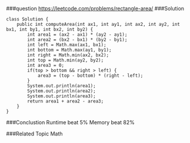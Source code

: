 ###question
https://leetcode.com/problems/rectangle-area/
###Solution
```
class Solution {
    public int computeArea(int ax1, int ay1, int ax2, int ay2, int bx1, int by1, int bx2, int by2) {
        int area1 = (ax2 - ax1) * (ay2 - ay1);
        int area2 = (bx2 - bx1) * (by2 - by1);
        int left = Math.max(ax1, bx1);
        int bottom = Math.max(ay1, by1);
        int right = Math.min(ax2, bx2);
        int top = Math.min(ay2, by2);
        int area3 = 0;
        if(top > bottom && right > left) {
            area3 = (top - bottom) * (right - left);
        }
        System.out.println(area1);
        System.out.println(area2);
        System.out.println(area3);
        return area1 + area2 - area3;
    }
}
```
###Conclustion
Runtime beat 5%
Memory beat 82%

###Related Topic
Math